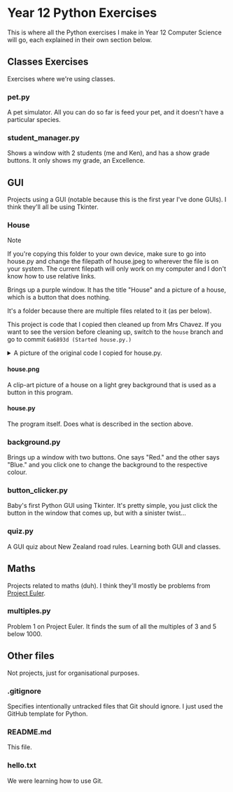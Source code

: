 # Year 12 Python Exercises

This is where all the Python exercises I make in Year 12 Computer Science will go, each explained in their own section below.

## Classes Exercises

Exercises where we're using classes.

### pet.py

A pet simulator. All you can do so far is feed your pet, and it doesn't have a particular species.

### student_manager.py

Shows a window with 2 students (me and Ken), and has a show grade buttons. It only shows my grade, an Excellence.

## GUI

Projects using a GUI (notable because this is the first year I've done GUIs). I think they'll all be using Tkinter.

### House

> [!NOTE]
> If you're copying this folder to your own device, make sure to go into house.py and change the filepath of house.jpeg to wherever the file is on your system. The current filepath will only work on my computer and I don't know how to use relative links.

Brings up a purple window. It has the title "House" and a picture of a house, which is a button that does nothing.

It's a folder because there are multiple files related to it (as per below).

This project is code that I copied then cleaned up from Mrs Chavez. If you want to see the version before cleaning up, switch to the `house` branch and go to commit `6a6893d (Started house.py.)`

<details>

<summary>A picture of the original code I copied for house.py.</summary>

![A picture of the original code for house.py projected onto a wall.](GUI/House/House%20example%20code.jpeg)

</details>

#### house.png

A clip-art picture of a house on a light grey background that is used as a button in this program.

#### house.py

The program itself. Does what is described in the section above.

### background.py

Brings up a window with two buttons. One says "Red." and the other says "Blue." and you click one to change the background to the respective colour.

### button_clicker.py

Baby's first Python GUI using Tkinter. It's pretty simple, you just click the button in the window that comes up, but with a sinister twist...

### quiz.py

A GUI quiz about New Zealand road rules. Learning both GUI and classes.

## Maths

Projects related to maths (duh). I think they'll mostly be problems from [Project Euler](projecteuler.net/archives).

### multiples.py

Problem 1 on Project Euler. It finds the sum of all the multiples of 3 and 5 below 1000.

## Other files

Not projects, just for organisational purposes.

### .gitignore

Specifies intentionally untracked files that Git should ignore. I just used the GitHub template for Python.

### README.md

This file.

### hello.txt

We were learning how to use Git.
